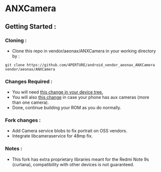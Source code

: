 # ANXCamera
## Getting Started :
### Cloning :
- Clone this repo in vendor/aeonax/ANXCamera in your working directory by :
```
git clone https://github.com/4PERTURE/android_vendor_aeonax_ANXCamera vendor/aeonax/ANXCamera
```
### Changes Required :
- You will need [this change in your device tree.](https://github.com/sarveshrulz/android_device_xiaomi_phoenix/commit/4f8e58a644de2593847c662add77d282b2f998f8)
- You will also [this change](https://github.com/4PERTURE/device_xiaomi_sm6250-common/commit/69b1f3d36e681a75d8743ddb9ed7017881b64820) in case your phone has aux cameras (more than one camera).
- Done, continue building your ROM as you do normally.

### Fork changes :
- Add Camera service blobs to fix portrait on OSS vendors.
- Integrate libcameraservice for 48mp fix.

### Notes :
- This fork has extra proprietary libraries meant for the Redmi Note 9s (curtana), compatibility with other devices is not guaranteed.
